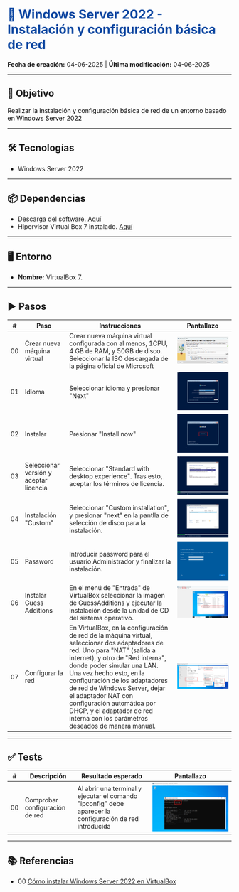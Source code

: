 <h1 style="color:#0d47a1;">📘 Windows Server 2022 - Instalación y configuración básica de red</h1>

<p><strong>Fecha de creación:</strong> 04-06-2025 | <strong>Última modificación:</strong> 04-06-2025</p>

---

## 🎯 Objetivo

<p style="color:#000000;">
  Realizar la instalación y configuración básica de red de un entorno basado en Windows Server 2022
</p>

---

## 🛠️ Tecnologías

- Windows Server 2022

---

## 📦 Dependencias

- Descarga del software. [Aquí](https://www.microsoft.com/es-es/evalcenter/download-windows-server-2022)
- Hipervisor Virtual Box 7 instalado. [Aquí](https://www.virtualbox.org/wiki/Downloads)

---

## 🖥️ Entorno

- <strong>Nombre:</strong> VirtualBox 7. 

---

## ▶️ Pasos

| #  | Paso       | Instrucciones       | Pantallazo    |
|----|------------|---------------------|---------------|
| 00 | Crear nueva máquina virtual   | Crear nueva máquina virtual configurada con al menos, 1CPU, 4 GB de RAM, y 50GB de disco. Seleccionar la ISO descargada de la página oficial de Microsoft  | ![img](./assets/00/00_instalacion_windows_server_2022.png)   |
| 01 | Idioma   | Seleccionar idioma y presionar "Next"  | ![img](./assets/00/01_instalacion_windows_server_2022.png)   |
| 02 | Instalar   | Presionar "Install now"  | ![img](./assets/00/02_instalacion_windows_server_2022.png)   |
| 03 | Seleccionar versión y aceptar licencia   | Seleccionar "Standard with desktop experience". Tras esto, aceptar los términos de licencia.  | ![img](./assets/00/03_instalacion_windows_server_2022.png)   |
| 04 | Instalación "Custom"    | Seleccionar "Custom installation", y presionar "next" en la pantlla de selección de disco para la instalación.  | ![img](./assets/00/04_instalacion_windows_server_2022.png)   |
| 05 | Password    | Introducir password para el usuario Administrador y finalizar la instalación.  | ![img](./assets/00/05_instalacion_windows_server_2022.png)   |
| 06 | Instalar Guess Additions    | En el menú de "Entrada" de VirtualBox seleccionar la imagen de GuessAdditions y ejecutar la instalación desde la unidad de CD del sistema operativo.  | ![img](./assets/00/06_instalacion_windows_server_2022.png)   |
| 07 | Configurar la red    | En VirtualBox, en la configuración de red de la máquina virtual, seleccionar dos adaptadores de red. Uno para "NAT" (salida a internet), y otro de "Red interna", donde poder simular una LAN. Una vez hecho esto, en la configuración de los adaptadores de red de Windows Server, dejar el adaptador NAT con configuración automática por DHCP, y el adaptador de red interna con los parámetros deseados de manera manual. | ![img](./assets/00/07_instalacion_windows_server_2022.png)   |

---

## ✅ Tests

| #  | Descripción       | Resultado esperado       | Pantallazo    |
|----|-------------------|--------------------------|---------------|
| 00 | Comprobar configuración de red   | Al abrir una terminal y ejecutar el comando "ipconfig" debe aparecer la configuración de red introducida  | ![img](./assets/00/00_tests_instalacion_windows_server_2022.png)   |

---

## 📚 Referencias

- 00 [Cómo instalar Windows Server 2022 en VirtualBox](https://www.youtube.com/watch?v=Wy1R-vxkqEc)




